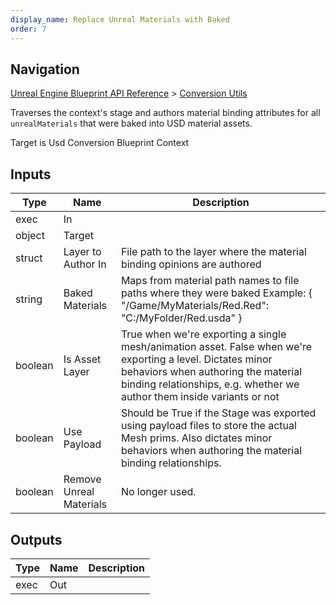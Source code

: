 ```yaml
---
display_name: Replace Unreal Materials with Baked
order: 7
---
```

## Navigation

[Unreal Engine Blueprint API Reference](https://dev.epicgames.com/documentation/en-us/unreal-engine/BlueprintAPI) > [Conversion Utils](https://dev.epicgames.com/documentation/en-us/unreal-engine/BlueprintAPI/ConversionUtils)

Traverses the context's stage and authors material binding attributes for all `unrealMaterials` that were baked into USD material assets.

Target is Usd Conversion Blueprint Context

## Inputs

| Type | Name | Description |
| --- | --- | --- |
| exec | In |  |
| object | Target |  |
| struct | Layer to Author In | File path to the layer where the material binding opinions are authored |
| string | Baked Materials | Maps from material path names to file paths where they were baked Example: { "/Game/MyMaterials/Red.Red": "C:/MyFolder/Red.usda" } |
| boolean | Is Asset Layer | True when we're exporting a single mesh/animation asset. False when we're exporting a level. Dictates minor behaviors when authoring the material binding relationships, e.g. whether we author them inside variants or not |
| boolean | Use Payload | Should be True if the Stage was exported using payload files to store the actual Mesh prims. Also dictates minor behaviors when authoring the material binding relationships. |
| boolean | Remove Unreal Materials | No longer used. |

## Outputs

| Type | Name | Description |
| --- | --- | --- |
| exec | Out |  |
